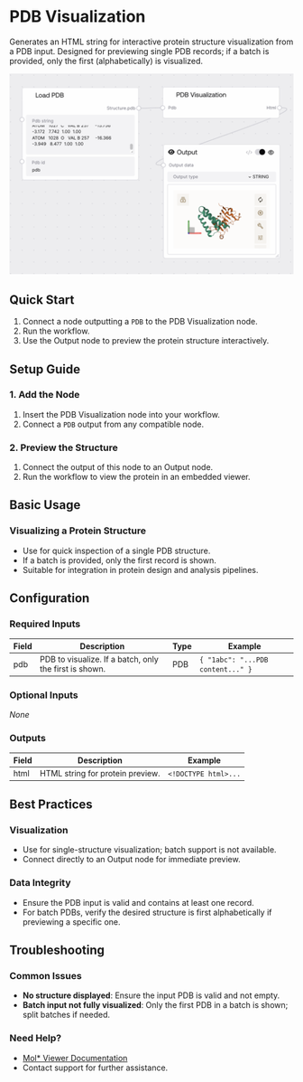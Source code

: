# PDB Visualization

Generates an HTML string for interactive protein structure visualization from a PDB input. Designed for previewing single PDB records; if a batch is provided, only the first (alphabetically) is visualized.

<img src="/images/nodes/biotech/biotech-utils/pdb-visualization.png" alt="PDB Visualization" class="rounded-lg">

## Quick Start

1. Connect a node outputting a `PDB` to the PDB Visualization node.
2. Run the workflow.
3. Use the Output node to preview the protein structure interactively.

## Setup Guide

### 1. Add the Node
1. Insert the PDB Visualization node into your workflow.
2. Connect a `PDB` output from any compatible node.

### 2. Preview the Structure
1. Connect the output of this node to an Output node.
2. Run the workflow to view the protein in an embedded viewer.

## Basic Usage

### Visualizing a Protein Structure
* Use for quick inspection of a single PDB structure.
* If a batch is provided, only the first record is shown.
* Suitable for integration in protein design and analysis pipelines.

## Configuration

### Required Inputs
| Field | Description | Type | Example |
|-------|-------------|------|---------|
| pdb   | PDB to visualize. If a batch, only the first is shown. | PDB  | `{ "1abc": "...PDB content..." }` |

### Optional Inputs
*None*

### Outputs
| Field | Description | Example |
|-------|-------------|---------|
| html  | HTML string for protein preview. | `<!DOCTYPE html>...` |

## Best Practices

### Visualization
* Use for single-structure visualization; batch support is not available.
* Connect directly to an Output node for immediate preview.

### Data Integrity
* Ensure the PDB input is valid and contains at least one record.
* For batch PDBs, verify the desired structure is first alphabetically if previewing a specific one.

## Troubleshooting

### Common Issues
* **No structure displayed**: Ensure the input PDB is valid and not empty.
* **Batch input not fully visualized**: Only the first PDB in a batch is shown; split batches if needed.

### Need Help?
* [Mol* Viewer Documentation](https://molstar.org/viewer/)
* Contact support for further assistance.
